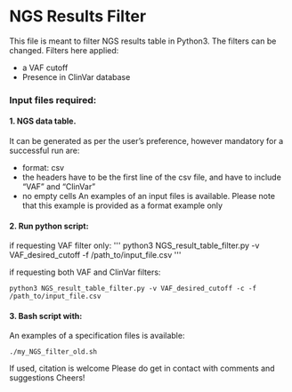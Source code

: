 
# NGS Results Filter
This file is meant to filter NGS results table in Python3.
The filters can be changed.
Filters here applied:
* a VAF cutoff
* Presence in ClinVar database

### Input files required:
#### 1. NGS data table.
It can be generated as per the user’s preference, however mandatory for a successful run are:
* format: csv
* the headers have to be the first line of the csv file, and have to include “VAF” and “ClinVar”
* no empty cells
  An examples of an input files is available. Please note that this example is provided as a format example only

#### 2. Run python script:
if requesting VAF filter only:
'''
python3 NGS_result_table_filter.py -v VAF_desired_cutoff -f /path_to/input_file.csv
'''

if requesting both VAF and ClinVar filters:

```
python3 NGS_result_table_filter.py -v VAF_desired_cutoff -c -f /path_to/input_file.csv
```


#### 3. Bash script with:
An examples of a specification files is available:
```
./my_NGS_filter_old.sh
```


If used, citation is welcome
Please do get in contact with comments and suggestions
Cheers!
